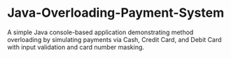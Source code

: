 # Java-Overloading-Payment-System
A simple Java console-based application demonstrating method overloading by simulating payments via Cash, Credit Card, and Debit Card with input validation and card number masking.
